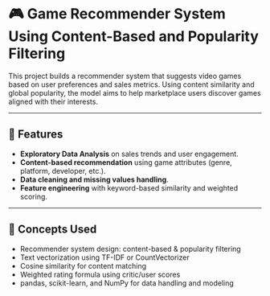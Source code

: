 # 🎮 Game Recommender System Using Content-Based and Popularity Filtering

This project builds a recommender system that suggests video games based on user preferences and sales metrics. Using content similarity and global popularity, the model aims to help marketplace users discover games aligned with their interests.

---

## 🔧 Features

- **Exploratory Data Analysis** on sales trends and user engagement.
- **Content-based recommendation** using game attributes (genre, platform, developer, etc.).
- **Data cleaning and missing values handling**.
- **Feature engineering** with keyword-based similarity and weighted scoring.

---

## 🧠 Concepts Used

- Recommender system design: content-based & popularity filtering
- Text vectorization using TF-IDF or CountVectorizer
- Cosine similarity for content matching
- Weighted rating formula using critic/user scores
- pandas, scikit-learn, and NumPy for data handling and modeling

